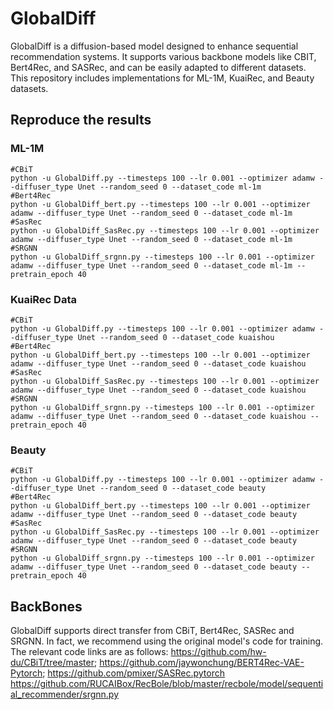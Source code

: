 # GlobalDiff
GlobalDiff is a diffusion-based model designed to enhance sequential recommendation systems. It supports various backbone models like CBIT, Bert4Rec, and SASRec, and can be easily adapted to different datasets. This repository includes implementations for ML-1M, KuaiRec, and Beauty datasets.

## Reproduce the results

### ML-1M

```
#CBiT
python -u GlobalDiff.py --timesteps 100 --lr 0.001 --optimizer adamw --diffuser_type Unet --random_seed 0 --dataset_code ml-1m
#Bert4Rec
python -u GlobalDiff_bert.py --timesteps 100 --lr 0.001 --optimizer adamw --diffuser_type Unet --random_seed 0 --dataset_code ml-1m
#SasRec
python -u GlobalDiff_SasRec.py --timesteps 100 --lr 0.001 --optimizer adamw --diffuser_type Unet --random_seed 0 --dataset_code ml-1m
#SRGNN
python -u GlobalDiff_srgnn.py --timesteps 100 --lr 0.001 --optimizer adamw --diffuser_type Unet --random_seed 0 --dataset_code ml-1m --pretrain_epoch 40
```

### KuaiRec Data

```
#CBiT
python -u GlobalDiff.py --timesteps 100 --lr 0.001 --optimizer adamw --diffuser_type Unet --random_seed 0 --dataset_code kuaishou
#Bert4Rec
python -u GlobalDiff_bert.py --timesteps 100 --lr 0.001 --optimizer adamw --diffuser_type Unet --random_seed 0 --dataset_code kuaishou
#SasRec
python -u GlobalDiff_SasRec.py --timesteps 100 --lr 0.001 --optimizer adamw --diffuser_type Unet --random_seed 0 --dataset_code kuaishou
#SRGNN
python -u GlobalDiff_srgnn.py --timesteps 100 --lr 0.001 --optimizer adamw --diffuser_type Unet --random_seed 0 --dataset_code kuaishou --pretrain_epoch 40
```

### Beauty

```
#CBiT
python -u GlobalDiff.py --timesteps 100 --lr 0.001 --optimizer adamw --diffuser_type Unet --random_seed 0 --dataset_code beauty
#Bert4Rec
python -u GlobalDiff_bert.py --timesteps 100 --lr 0.001 --optimizer adamw --diffuser_type Unet --random_seed 0 --dataset_code beauty
#SasRec
python -u GlobalDiff_SasRec.py --timesteps 100 --lr 0.001 --optimizer adamw --diffuser_type Unet --random_seed 0 --dataset_code beauty
#SRGNN
python -u GlobalDiff_srgnn.py --timesteps 100 --lr 0.001 --optimizer adamw --diffuser_type Unet --random_seed 0 --dataset_code beauty --pretrain_epoch 40
```

## BackBones

GlobalDiff supports direct transfer from CBiT, Bert4Rec, SASRec and SRGNN. In fact, we recommend using the original model's code for training. The relevant code links are as follows:
https://github.com/hw-du/CBiT/tree/master;
https://github.com/jaywonchung/BERT4Rec-VAE-Pytorch;
https://github.com/pmixer/SASRec.pytorch
https://github.com/RUCAIBox/RecBole/blob/master/recbole/model/sequential_recommender/srgnn.py

